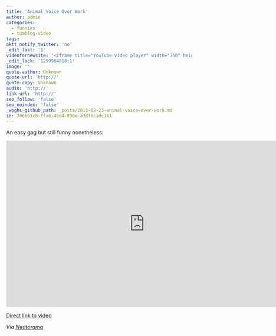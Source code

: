 ```yaml
---
title: 'Animal Voice Over Work'
author: admin
categories:
  - funnies
  - tumblog-video
tags: 
aktt_notify_twitter: 'no'
_edit_last: '1'
videofornewsite: '<iframe title="YouTube video player" width="750" height="452" src="http://www.youtube.com/embed/djWwvwD0UtE" frameborder="0" allowfullscreen></iframe>'
_edit_lock: '1299964818:1'
image: ''
quote-author: Unknown
quote-url: 'http://'
quote-copy: Unknown
audio: 'http://'
link-url: 'http://'
seo_follow: 'false'
seo_noindex: 'false'
_wpghs_github_path: _posts/2011-02-23-animal-voice-over-work.md
id: 706b51c8-ffa6-45d4-890e-a3dfbcadc161
---
```

<p>An easy gag but still funny nonetheless:</p>
<p><iframe title="YouTube video player" width="750" height="452" src="http://www.youtube.com/embed/djWwvwD0UtE?rel=0" frameborder="0" allowfullscreen></iframe></p>
<p><a href="http://www.youtube.com/watch?v=djWwvwD0UtE">Direct link to video</a></p>
<p><em>Via <a href="http://www.neatorama.com/2011/02/23/animal-vos/">Neatorama</a></em></p>
